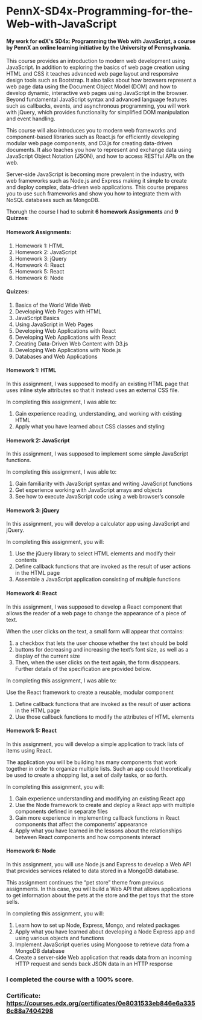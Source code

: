# PennX-SD4x-Programming-for-the-Web-with-JavaScript

#### My work for edX's SD4x: Programming the Web with JavaScript, a course by PennX an online learning initiative by the University of Pennsylvania.

This course provides an introduction to modern web development using JavaScript. In addition to exploring the basics of web page creation using HTML and CSS it teaches advanced web page layout and responsive design tools such as Bootstrap. It also talks about how browsers represent a web page data using the Document Object Model (DOM) and how to develop dynamic, interactive web pages using JavaScript in the browser. Beyond fundamental JavaScript syntax and advanced language features such as callbacks, events, and asynchronous programming, you will work with jQuery, which provides functionality for simplified DOM manipulation and event handling.

This course will also introduces you to modern web frameworks and component-based libraries such as React.js for efficiently developing modular web page components, and D3.js for creating data-driven documents. It also teaches you how to represent and exchange data using JavaScript Object Notation (JSON), and how to access RESTful APIs on the web.

Server-side JavaScript is becoming more prevalent in the industry, with web frameworks such as Node.js and Express making it simple to create and deploy complex, data-driven web applications. This course prepares you to use such frameworks and show you how to integrate them with NoSQL databases such as MongoDB.

Thorugh the course I had to submit **6 homework Assignments** and **9 Quizzes**:

#### Homework Assignments:

1. Homework 1: HTML
2. Homework 2: JavaScript
3. Homework 3: jQuery
4. Homework 4: React
5. Homework 5: React
6. Homework 6: Node

#### Quizzes:

1. Basics of the World Wide Web
2. Developing Web Pages with HTML
3. JavaScript Basics
4. Using JavaScript in Web Pages
5. Developing Web Applications with React
6. Developing Web Applications with React
7. Creating Data-Driven Web Content with D3.js
8. Developing Web Applications with Node.js
9. Databases and Web Applications

#### Homework 1: HTML

In this assignment, I was supposed to  modify an existing HTML page that uses inline style attributes so that it instead uses an external CSS file.

In completing this assignment, I was able to:
1. Gain experience reading, understanding, and working with existing HTML
2. Apply what you have learned about CSS classes and styling

#### Homework 2: JavaScript

In this assignment, I was supposed to implement some simple JavaScript functions.

In completing this assignment, I was able to:
1. Gain familiarity with JavaScript syntax and writing JavaScript functions
2. Get experience working with JavaScript arrays and objects
3. See how to execute JavaScript code using a web browser’s console

#### Homework 3: jQuery

In this assignment, you will develop a calculator app using JavaScript and jQuery. 

In completing this assignment, you will:
1. Use the jQuery library to select HTML elements and modify their contents
2. Define callback functions that are invoked as the result of user actions in the HTML page
3. Assemble a JavaScript application consisting of multiple functions

#### Homework 4: React

In this assignment, I was supposed to develop a React component that allows the reader of a web page to change the appearance of a piece of text.

When the user clicks on the text, a small form will appear that contains:
1. a checkbox that lets the user choose whether the text should be bold
2. buttons for decreasing and increasing the text’s font size, as well as a display of the current size
3. Then, when the user clicks on the text again, the form disappears. Further details of the specification are provided below.

In completing this assignment, I was able to:

Use the React framework to create a reusable, modular component
1. Define callback functions that are invoked as the result of user actions in the HTML page
2. Use those callback functions to modify the attributes of HTML elements

#### Homework 5: React

In this assignment, you will develop a simple application to track lists of items using React.

The application you will be building has many components that work together in order to organize multiple lists. Such an app could theoretically be used to create a shopping list, a set of daily tasks, or so forth.

In completing this assignment, you will:
1. Gain experience understanding and modifying an existing React app
2. Use the Node framework to create and deploy a React app with multiple components defined in separate files
3. Gain more experience in implementing callback functions in React components that affect the components’ appearance
4. Apply what you have learned in the lessons about the relationships between React components and how components interact

#### Homework 6: Node

In this assignment, you will use Node.js and Express to develop a Web API that provides services related to data stored in a MongoDB database.

This assignment continues the “pet store” theme from previous assignments. In this case, you will build a Web API that allows applications to get information about the pets at the store and the pet toys that the store sells.

In completing this assignment, you will:
1. Learn how to set up Node, Express, Mongo, and related packages
2. Apply what you have learned about developing a Node Express app and using various objects and functions
3. Implement JavaScript queries using Mongoose to retrieve data from a MongoDB database
4. Create a server-side Web application that reads data from an incoming HTTP request and sends back JSON data in an HTTP response


### I completed the course with a 100% score.

### Certificate: https://courses.edx.org/certificates/0e8031533eb846e6a3356c88a7404298
